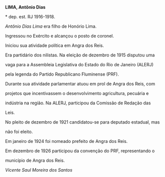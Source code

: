 **LIMA, Antônio Dias**



\* dep. est. RJ 1916-1918.



*Antônio Dias Lima* era filho de Honório Lima.



Ingressou no Exército e alcançou o posto de coronel.



Iniciou sua atividade política em Angra dos Reis.



Era partidário dos nilistas. Na eleição de dezembro de 1915 disputou uma

vaga para a Assembleia Legislativa do Estado do Rio de Janeiro (ALERJ)

pela legenda do Partido Republicano Fluminense (PRF).



Durante sua atividade parlamentar atuou em prol de Angra dos Reis, com

projetos que incentivassem o desenvolvimento agricultura, pecuária e

indústria na região. Na ALERJ, participou da Comissão de Redação das

Leis.



No pleito de dezembro de 1921 candidatou-se para deputado estadual, mas

não foi eleito.



Em janeiro de 1924 foi nomeado prefeito de Angra dos Reis.



Em dezembro de 1926 participou da convenção do PRF, representando o

município de Angra dos Reis.



*Vicente Saul Moreira dos Santos*



